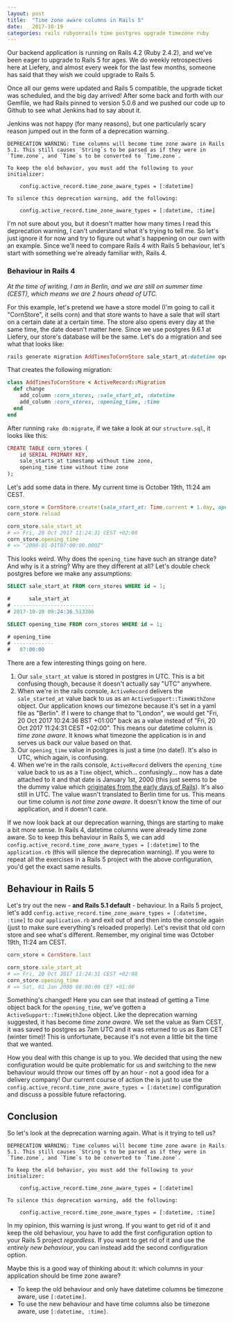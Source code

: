 ```yaml
---
layout: post
title:  "Time zone aware columns in Rails 5"
date:   2017-10-19
categories: rails rubyonrails time postgres upgrade timezone ruby
---
```


<!-- TODO: add intro about what we're going to do -->

Our backend application is running on Rails 4.2 (Ruby 2.4.2), and we've been eager to upgrade to Rails 5 for ages. We do weekly retrospectives here at Liefery, and almost every week for the last few months, someone has said that they wish we could upgrade to Rails 5.

Once all our gems were updated and Rails 5 compatible, the upgrade ticket was scheduled, and the big day arrived! After some back and forth with our Gemfile, we had Rails pinned to version 5.0.6 and we pushed our code up to Github to see what Jenkins had to say about it.

Jenkins was not happy (for many reasons), but one particularly scary reason jumped out in the form of a deprecation warning.

```
DEPRECATION WARNING: Time columns will become time zone aware in Rails 5.1. This still causes `String`s to be parsed as if they were in `Time.zone`, and `Time`s to be converted to `Time.zone`.

To keep the old behavior, you must add the following to your initializer:

    config.active_record.time_zone_aware_types = [:datetime]

To silence this deprecation warning, add the following:

    config.active_record.time_zone_aware_types = [:datetime, :time]
```

I'm not sure about you, but it doesn't matter how many times I read this deprecation warning, I can't understand what it's trying to tell me. So let's just ignore it for now and try to figure out what's happening on our own with an example. Since we'll need to compare Rails 4 with Rails 5 behaviour, let's start with something we're already familiar with, Rails 4.

### Behaviour in Rails 4

*At the time of writing, I am in Berlin, and we are still on summer time (CEST), which means we are 2 hours ahead of UTC.*

For this example, let's pretend we have a store model (I'm going to call it "CornStore", it sells corn) and that store wants to have a sale that will start on a certain date at a certain time. The store also opens every day at the same time, the date doesn't matter here. Since we use postgres 9.6.1 at Liefery, our store's database will be the same. Let's do a migration and see what that looks like:

```ruby
rails generate migration AddTimesToCornStore sale_start_at:datetime opening_time:time
```

That creates the following migration:

```ruby
class AddTimesToCornStore < ActiveRecord::Migration
  def change
    add_column :corn_stores, :sale_start_at, :datetime
    add_column :corn_stores, :opening_time, :time
  end
end
```

After running `rake db:migrate`, if we take a look at our `structure.sql`, it looks like this:

```ruby
CREATE TABLE corn_stores (
    id SERIAL PRIMARY KEY,
    sale_starts_at timestamp without time zone,
    opening_time time without time zone
);
```

Let's add some data in there. My current time is October 19th, 11:24 am CEST.

```ruby
corn_store = CornStore.create!(sale_start_at: Time.current + 1.day, opening_time: Time.zone.parse("09:00"))
corn_store.reload

corn_store.sale_start_at
# => Fri, 20 Oct 2017 11:24:31 CEST +02:00
corn_store.opening_time
# => "2000-01-01T07:00:00.000Z"
```

This looks weird. Why does the `opening_time` have such an strange date? And why is it a string? Why are they different at all? Let's double check postgres before we make any assumptions:

```sql
SELECT sale_start_at FROM corn_stores WHERE id = 1;

#      sale_start_at
# --------------------------
# 2017-10-20 09:24:36.513386

SELECT opening_time FROM corn_stores WHERE id = 1;

# opening_time
# -------------
#   07:00:00
```

There are a few interesting things going on here.

1. Our `sale_start_at` value is stored in postgres in UTC. This is a bit confusing though, because it doesn't actually say "UTC" anywhere.
2. When we're in the rails console, `ActiveRecord` delivers the `sale_started_at` value back to us as an `ActiveSupport::TimeWithZone` object. Our application knows our timezone because it's set in a yaml file as "Berlin". If I were to change that to "London", we would get "Fri, 20 Oct 2017 10:24:36 BST +01:00" back as a value instead of "Fri, 20 Oct 2017 11:24:31 CEST +02:00". This means our datetime column is *time zone aware*. It knows what timezone the application is in and serves us back our value based on that.
3. Our `opening_time` value in postgres is just a time (no date!). It's also in UTC, which again, is confusing.
4. When we're in the rails console, `ActiveRecord` delivers the `opening_time` value back to us as a `Time` object, which... confusingly... now has a date attached to it and that date is January 1st, 2000 (this just seems to be the dummy value which [originates from the early days of Rails](https://github.com/rails/rails/blob/b3df95985a449fd155868b4ec04a556530a03e6c/activerecord/lib/active_record/connection_adapters/abstract/schema_definitions.rb#L78)). It's also still in UTC. The value wasn't translated to Berlin time for us. This means our time column is *not time zone aware*. It doesn't know the time of our application, and it doesn't care.

If we now look back at our deprecation warning, things are starting to make a bit more sense. In Rails 4, datetime columns were already time zone aware. So to keep this behaviour in Rails 5, we can add `config.active_record.time_zone_aware_types = [:datetime]` to the `application.rb` (this will silence the deprecation warning). If you were to repeat all the exercises in a Rails 5 project with the above configuration, you'd get the exact same results.

## Behaviour in Rails 5

Let's try out the new - **and Rails 5.1 default** - behaviour. In a Rails 5 project, let's add `config.active_record.time_zone_aware_types = [:datetime, :time]` to our `application.rb` and exit out of and then into the console again (just to make sure everything's reloaded properly). Let's revisit that old corn store and see what's different. Remember, my original time was October 19th, 11:24 am CEST.

```ruby
corn_store = CornStore.last

corn_store.sale_start_at
# => Fri, 20 Oct 2017 11:24:31 CEST +02:00
corn_store.opening_time
# => Sat, 01 Jan 2000 08:00:00 CET +01:00
```

Something's changed! Here you can see that instead of getting a Time object back for the `opening_time`, we've gotten a `ActiveSupport::TimeWithZone` object. Like the deprecation warning suggested, it has become *time zone aware*. We set the value as 9am CEST, it was saved to postgres as 7am UTC and it was returned to us as 8am CET (winter time)! This is unfortunate, because it's not even a little bit the time that we wanted.

How you deal with this change is up to you. We decided that using the new configuration would be quite problematic for us and switching to the new behaviour would throw our times off by an hour - not a good idea for a delivery company! Our current course of action the is just to use the `config.active_record.time_zone_aware_types = [:datetime]` configuration and discuss a possible future refactoring.

## Conclusion

So let's look at the deprecation warning again. What is it trying to tell us?

```
DEPRECATION WARNING: Time columns will become time zone aware in Rails 5.1. This still causes `String`s to be parsed as if they were in `Time.zone`, and `Time`s to be converted to `Time.zone`.

To keep the old behavior, you must add the following to your initializer:

    config.active_record.time_zone_aware_types = [:datetime]

To silence this deprecation warning, add the following:

    config.active_record.time_zone_aware_types = [:datetime, :time]
```

In my opinion, this warning is just wrong. If you want to get rid of it and keep the old behaviour, you have to add the first configuration option to your Rails 5 project *regardless*. If you want to get rid of it and use the *entirely new behaviour*,  you can instead add the second configuration option.

Maybe this is a good way of thinking about it: which columns in your application should be time zone aware?

* To keep the old behaviour and only have datetime columns be timezone aware, use `[:datetime]`.
* To use the new behaviour and have time columns also be timezone aware, use `[:datetime, :time]`.
